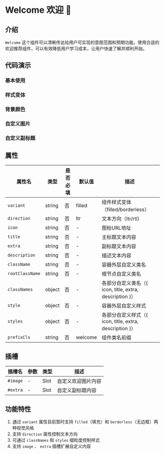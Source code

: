 # Welcome 欢迎 🌹

## 介绍

`Welcome` 这个组件可以清晰传达给用户可实现的意图范围和预期功能。使用合适的欢迎推荐组件，可以有效降低用户学习成本，让用户快速了解并顺利开始。

## 代码演示

### 基本使用

<demo src="./demos/base.vue"></demo>

### 样式变体

<demo src="./demos/variant.vue"></demo>

### 背景颜色

<demo src="./demos/bg.vue"></demo>

### 自定义图片

<demo src="./demos/image.vue"></demo>

### 自定义副标题

<demo src="./demos/extra.vue"></demo>

## 属性

| 属性名       | 类型    | 是否必填 | 默认值  | 描述                                           |
| ------------ | ------- |-------| ------- | ---------------------------------------------- |
| `variant`      | string  | 否    | filled  | 组件样式变体（filled/borderless）             |
| `direction`    | string  | 否    | ltr     | 文本方向（ltr/rtl）                           |
| `icon`         | string  | 否    | -       | 图标URL地址                                    |
| `title`        | string  | 否    | -       | 主标题文本内容                                |
| `extra`        | string  | 否    | -       | 副标题文本内容                                |
| `description`  | string  | 否    | -       | 描述文本内容                                  |
| `className`    | string  | 否    | -       | 容器外层自定义类名                            |
| `rootClassName`| string  | 否    | -       | 根节点自定义类名                              |
| `classNames`   | object  | 否    | -       | 各部分自定义类名（{ icon, title, extra, description }） |
| `style`        | object  | 否    | -       | 容器外层自定义样式                            |
| `styles`       | object  | 否    | -       | 各部分自定义样式（{ icon, title, extra, description }） |
| `prefixCls`    | string  | 否    | welcome | 组件类名前缀                                  |

## 插槽

| 插槽名       | 参数  | 类型       | 描述                                         |
| ------------ | ------------ |--- | -------------------------------------------- |
| `#image` | - | Slot | 自定义欢迎图片内容 |
| `#extra` | - | Slot | 自定义副标题内容 |

## 功能特性

1. 通过 `variant` 属性目前暂时支持 `filled`（填充）和 `borderless`（无边框）两种视觉风格
2. 支持 `direction` 属性控制文本方向
3. 可通过 `classNames` 和 `styles` 细粒度控制样式
4. 支持 `image` 、 `extra` 插槽扩展自定义内容
